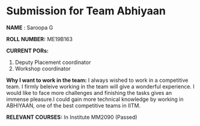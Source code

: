 **Submission for Team Abhiyaan**
============================

**NAME** :
Saroopa G

**ROLL NUMBER:**
ME19B163

**CURRENT PORs:**
1) Deputy Placement coordinator 
2) Workshop coordinator

**Why I want to work in the team:**
I always wished to work in a competitive team. I firmly beleive working in the team will give a wonderful experience. I would like to face more challenges and finishing the tasks gives an immense pleasure.I could gain more technical knowledge by working in ABHIYAAN, one of the best competitive teams in IITM. 

**RELEVANT COURSES:**
In Institute 
MM2090 (Passed)
